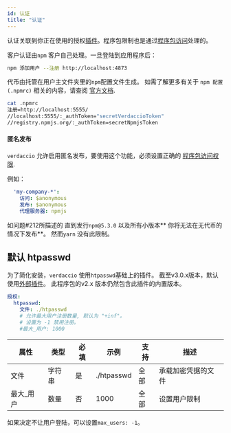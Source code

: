 ```yaml
---
id: 认证
title: "认证"
---
```

认证关联到你正在使用的授权[插件](plugins.md)。程序包限制也是通过[程序包访问](packages.md)处理的。

客户认证由`npm` 客户自己处理。一旦登陆到应用程序后：

```bash
npm 添加用户 --注册 http://localhost:4873
```

代币由托管在用户主文件夹里的`npm`配置文件生成。 如需了解更多有关于 `npm 配置 (.npmrc)` 相关的内容，请查阅 [官方文档](https://docs.npmjs.com/files/npmrc).

```bash
cat .npmrc
注册=http://localhost:5555/
//localhost:5555/:_authToken="secretVerdaccioToken"
//registry.npmjs.org/:_authToken=secretNpmjsToken
```

#### 匿名发布

`verdaccio` 允许启用匿名发布，要使用这个功能，必须设置正确的 [程序包访问权限](packages.md).

例如：

```yaml
  'my-company-*':
    访问: $anonymous
    发布: $anonymous
    代理服务器: npmjs
```

如问题#212所描述的[](https://github.com/verdaccio/verdaccio/issues/212#issuecomment-308578500) 直到发行`npm@5.3.0` 以及所有小版本** 你将无法在无代币的情况下发布**。 然而`yarn` 没有此限制。

## 默认 htpasswd

为了简化安装，`verdaccio` 使用`htpasswd`基础上的插件。 截至v3.0.x版本，默认使用[外部插件](https://github.com/verdaccio/verdaccio-htpasswd)。 此程序包的v2.x 版本仍然包含此插件的内置版本。

```yaml
授权:
  htpasswd:
    文件: ./htpasswd
    # 允许最大用户注册数量, 默认为 "+inf"。
    # 设置为 -1 禁用注册。
    #最大_用户: 1000
```

| 属性    | 类型  | 必填 | 示例         | 支持 | 描述        |
| ----- | --- | -- | ---------- | -- | --------- |
| 文件    | 字符串 | 是  | ./htpasswd | 全部 | 承载加密凭据的文件 |
| 最大_用户 | 数量  | 否  | 1000       | 全部 | 设置用户限制    |

如果决定不让用户登陆，可以设置`max_users: -1`。